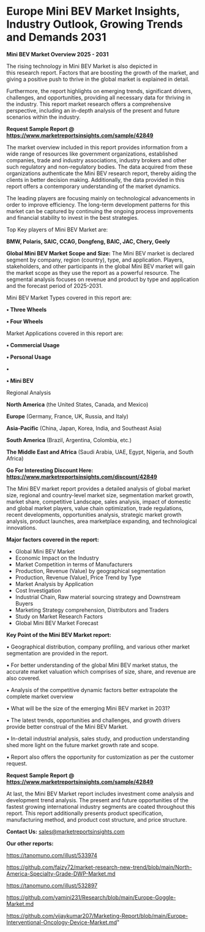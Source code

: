 # Europe Mini BEV Market Insights, Industry Outlook, Growing Trends and Demands 2031

<Strong> Mini BEV Market Overview 2025 - 2031</strong>

The rising technology in Mini BEV Market is also depicted in this research report. Factors that are boosting the growth of the market, and giving a positive push to thrive in the global market is explained in detail.

Furthermore, the report highlights on emerging trends, significant drivers, challenges, and opportunities, providing all necessary data for thriving in the industry. This report market research offers a comprehensive perspective, including an in-depth analysis of the present and future scenarios within the industry.

<strong>Request Sample Report @ <a href=https://www.marketreportsinsights.com/sample/42849>https://www.marketreportsinsights.com/sample/42849</a></strong>

The market overview included in this report provides information from a wide range of resources like government organizations, established companies, trade and industry associations, industry brokers and other such regulatory and non-regulatory bodies. The data acquired from these organizations authenticate the Mini BEV research report, thereby aiding the clients in better decision making. Additionally, the data provided in this report offers a contemporary understanding of the market dynamics.

The leading players are focusing mainly on technological advancements in order to improve efficiency. The long-term development patterns for this market can be captured by continuing the ongoing process improvements and financial stability to invest in the best strategies.

Top Key players of Mini BEV Market are:

<strong>BMW, Polaris, SAIC, CCAG, Dongfeng, BAIC, JAC, Chery, Geely</strong>

<strong><b>Global Mini BEV Market Scope and Size:</b></strong>
The Mini BEV market is declared segment by company, region (country), type, and application. Players, stakeholders, and other participants in the global Mini BEV market will gain the market scope as they use the report as a powerful resource. The segmental analysis focuses on revenue and product by type and application and the forecast period of 2025-2031.

Mini BEV Market Types covered in this report are:

<strong>•  Three Wheels

•  Four Wheels</strong>

Market Applications covered in this report are:

<strong>•  Commercial Usage

•  Personal Usage

•  

•  Mini BEV</strong> 

Regional Analysis

<strong>North America</strong> (the United States, Canada, and Mexico)

<strong>Europe</strong> (Germany, France, UK, Russia, and Italy)

<strong>Asia-Pacific</strong> (China, Japan, Korea, India, and Southeast Asia)

<strong>South America</strong> (Brazil, Argentina, Colombia, etc.)

<strong>The Middle East and Africa</strong> (Saudi Arabia, UAE, Egypt, Nigeria, and South Africa)

<strong>Go For Interesting Discount Here: <a href=https://www.marketreportsinsights.com/discount/42849>https://www.marketreportsinsights.com/discount/42849</a></strong>

The Mini BEV market report provides a detailed analysis of global market size, regional and country-level market size, segmentation market growth, market share, competitive Landscape, sales analysis, impact of domestic and global market players, value chain optimization, trade regulations, recent developments, opportunities analysis, strategic market growth analysis, product launches, area marketplace expanding, and technological innovations.

<strong><b>Major factors covered in the report:</b></strong>
<ul>
  <li>Global Mini BEV Market </li>
  <li>Economic Impact on the Industry</li>
  <li>Market Competition in terms of Manufacturers</li>
  <li>Production, Revenue (Value) by geographical segmentation</li>
  <li>Production, Revenue (Value), Price Trend by Type</li>
  <li>Market Analysis by Application</li>
  <li>Cost Investigation</li>
  <li>Industrial Chain, Raw material sourcing strategy and Downstream Buyers</li>
  <li>Marketing Strategy comprehension, Distributors and Traders</li>
  <li>Study on Market Research Factors</li>
  <li>Global Mini BEV Market Forecast</li>
</ul>

<strong><b>Key Point of the Mini BEV Market report:</b></strong>

• Geographical distribution, company profiling, and various other market segmentation are provided in the report.

• For better understanding of the global Mini BEV market status, the accurate market valuation which comprises of size, share, and revenue are also covered.

• Analysis of the competitive dynamic factors better extrapolate the complete market overview

• What will be the size of the emerging Mini BEV market in 2031?

• The latest trends, opportunities and challenges, and growth drivers provide better construal of the Mini BEV Market.

• In-detail industrial analysis, sales study, and production understanding shed more light on the future market growth rate and scope.

• Report also offers the opportunity for customization as per the customer request.

<strong>Request Sample Report @ <a href=https://www.marketreportsinsights.com/sample/42849>https://www.marketreportsinsights.com/sample/42849</a></strong>

At last, the Mini BEV Market report includes investment come analysis and development trend analysis. The present and future opportunities of the fastest growing international industry segments are coated throughout this report. This report additionally presents product specification, manufacturing method, and product cost structure, and price structure.

<strong>Contact Us:</strong>
sales@marketreportsinsights.com

<strong>Our other reports:</strong>

<a href=https://tanomuno.com/illust/533974>https://tanomuno.com/illust/533974</a>

<a href=https://github.com/faizy72/market-research-new-trend/blob/main/North-America-Specialty-Grade-DWP-Market.md>https://github.com/faizy72/market-research-new-trend/blob/main/North-America-Specialty-Grade-DWP-Market.md</a>

<a href=https://tanomuno.com/illust/532897>https://tanomuno.com/illust/532897</a>

<a href=https://github.com/yamini231/Research/blob/main/Europe-Goggle-Market.md>https://github.com/yamini231/Research/blob/main/Europe-Goggle-Market.md</a>

<a href=https://github.com/vijaykumar207/Marketing-Report/blob/main/Europe-Interventional-Oncology-Device-Market.md>https://github.com/vijaykumar207/Marketing-Report/blob/main/Europe-Interventional-Oncology-Device-Market.md</a>"
